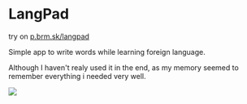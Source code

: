 # LangPad
try on [p.brm.sk/langpad](http://p.brm.sk/langpad)

Simple app to write words while learning foreign language.

Although I haven't realy used it in the end, as my memory seemed to remember everything i needed very well.

<img src="https://raw.github.com/idpsycho/brmstuff/master/langpad/langpad.jpg">
